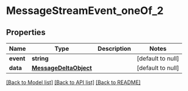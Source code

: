 # MessageStreamEvent_oneOf_2

## Properties
Name | Type | Description | Notes
------------ | ------------- | ------------- | -------------
**event** | **string** |  | [default to null]
**data** | [**MessageDeltaObject**](MessageDeltaObject.md) |  | [default to null]

[[Back to Model list]](../README.md#documentation-for-models) [[Back to API list]](../README.md#documentation-for-api-endpoints) [[Back to README]](../README.md)



